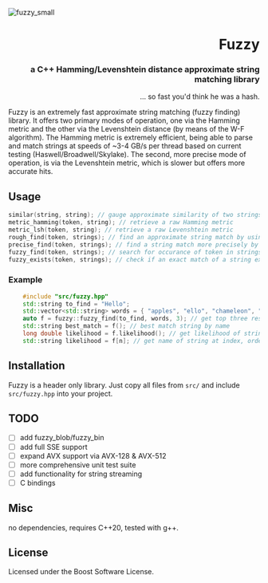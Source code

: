 ![fuzzy_small](https://github.com/user-attachments/assets/ddff98b7-a390-43a7-86b3-91ef5e4da6be)

<div align="right">

# Fuzzy
### a C++ Hamming/Levenshtein distance approximate string matching library
... so fast you'd think he was a hash. 
</div>

Fuzzy is an extremely fast approximate string matching (fuzzy finding) library. 
It offers two primary modes of operation, one via the Hamming metric and the other via the Levenshtein distance (by means of the W-F algorithm). The Hamming metric is extremely efficient, being able to parse and match strings at speeds of ~3-4 GB/s per thread based on current testing (Haswell/Broadwell/Skylake). The second, more precise mode of operation, is via the Levenshtein metric, which is slower but offers more accurate hits. 


## Usage
```cpp
similar(string, string); // gauge approximate similarity of two strings
metric_hamming(token, string); // retrieve a raw Hamming metric
metric_lsh(token, string); // retrieve a raw Levenshtein metric
rough_find(token, strings); // find an approximate string match by using the Hamming distance
precise_find(token, strings); // find a string match more precisely by using the Levenshetin distance
fuzzy_find(token, strings); // search for occurance of token in strings
fuzzy_exists(token, strings); // check if an exact match of a string exists
```


### Example
```cpp
    #include "src/fuzzy.hpp"
    std::string to_find = "Hello";
    std::vector<std::string> words = { "apples", "ello", "chameleon", "asphalt", "behemoth" };
    auto f = fuzzy::fuzzy_find(to_find, words, 3); // get top three results 
    std::string best_match = f(); // best match string by name
    long double likelihood = f.likelihood(); // get likelihood of string match
    std::string likelihood = f[n]; // get name of string at index, ordered from highest likelihood hit

```

## Installation

Fuzzy is a header only library. Just copy all files from `src/` and include `src/fuzzy.hpp` into your project.


## TODO
- [ ] add fuzzy_blob/fuzzy_bin
- [ ] add full SSE support
- [ ] expand AVX support via AVX-128 \& AVX-512
- [ ] more comprehensive unit test suite
- [ ] add functionality for string streaming
- [ ] C bindings

## Misc
no dependencies, requires C++20, tested with g++.

## License
Licensed under the Boost Software License.
